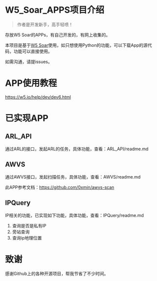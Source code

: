 # W5_Soar_APPS项目介绍

> 作者是开发新手，高手轻喷！

存放W5 Soar的APPs，有自己开发的，有网上收集的。

本项目是基于[W5 Soar](https://w5.io/)使用，如只想使用Python的功能，可以下载App的源代码，功能可以直接使用。

如需沟通，请提issues。

# APP使用教程

https://w5.io/help/dev/dev6.html

# 已实现APP

## ARL_API

通过ARL的接口，发起ARL的任务，具体功能，查看：ARL_API/readme.md

## AWVS

通过AWVS接口，发起扫描任务，具体功能，查看：AWVS/readme.md

此APP参考文档：https://github.com/0xmin/awvs-scan

## IPQuery

IP相关的功能，已实现如下功能，具体功能，查看：IPQuery/readme.md

1. 查询是否是私有IP
2. 旁站查询
3. 查询ip地理位置

# 致谢

感谢Github上的各种开源项目，帮我节省了不少时间。